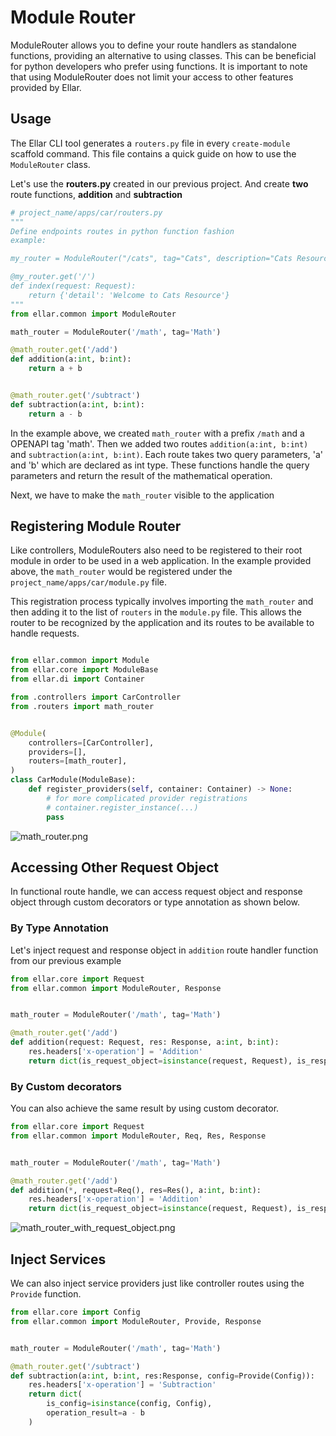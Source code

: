 # Module Router

ModuleRouter allows you to define your route handlers as standalone functions, providing an alternative to using classes. 
This can be beneficial for python developers who prefer using functions. 
It is important to note that using ModuleRouter does not limit your access to other features provided by Ellar.

## **Usage**
The Ellar CLI tool generates a `routers.py` file in every `create-module` scaffold command. 
This file contains a quick guide on how to use the `ModuleRouter` class.

Let's use the **routers.py** created in our previous project. And create **two** route functions, **addition** and **subtraction** 

```python
# project_name/apps/car/routers.py
"""
Define endpoints routes in python function fashion
example:

my_router = ModuleRouter("/cats", tag="Cats", description="Cats Resource description")

@my_router.get('/')
def index(request: Request):
    return {'detail': 'Welcome to Cats Resource'}
"""
from ellar.common import ModuleRouter

math_router = ModuleRouter('/math', tag='Math')

@math_router.get('/add')
def addition(a:int, b:int):
    return a + b


@math_router.get('/subtract')
def subtraction(a:int, b:int):
    return a - b
```
In the example above, we created `math_router` with a prefix `/math` and a OPENAPI tag 'math'. Then we added two routes `addition(a:int, b:int)` and `subtraction(a:int, b:int)`. 
Each route takes two query parameters, 'a' and 'b' which are declared as int type. These functions handle the query parameters and return the result of the mathematical operation.

Next, we have to make the `math_router` visible to the application

## **Registering Module Router**
Like controllers, ModuleRouters also need to be registered to their root module in order to be used in a web application. 
In the example provided above, the `math_router` would be registered under the `project_name/apps/car/module.py` file.

This registration process typically involves importing the `math_router` and then adding it to the list of `routers` in the `module.py` file. 
This allows the router to be recognized by the application and its routes to be available to handle requests.

```python

from ellar.common import Module
from ellar.core import ModuleBase
from ellar.di import Container

from .controllers import CarController
from .routers import math_router


@Module(
    controllers=[CarController],
    providers=[],
    routers=[math_router],
)
class CarModule(ModuleBase):
    def register_providers(self, container: Container) -> None:
        # for more complicated provider registrations
        # container.register_instance(...)
        pass
```

![math_router.png](../img/math_router.png)


## **Accessing Other Request Object**
In functional route handle, we can access request object and response object through custom decorators or type annotation as shown below.

### By Type Annotation
Let's inject request and response object in `addition` route handler function from our previous example

```python
from ellar.core import Request
from ellar.common import ModuleRouter, Response


math_router = ModuleRouter('/math', tag='Math')

@math_router.get('/add')
def addition(request: Request, res: Response, a:int, b:int):
    res.headers['x-operation'] = 'Addition'
    return dict(is_request_object=isinstance(request, Request), is_response_object=isinstance(res, Response), operation_result=a + b)

```

### **By Custom decorators**
You can also achieve the same result by using custom decorator.

```python
from ellar.core import Request
from ellar.common import ModuleRouter, Req, Res, Response


math_router = ModuleRouter('/math', tag='Math')

@math_router.get('/add')
def addition(*, request=Req(), res=Res(), a:int, b:int):
    res.headers['x-operation'] = 'Addition'
    return dict(is_request_object=isinstance(request, Request), is_response_object=isinstance(res, Response), operation_result=a + b)

```

![math_router_with_request_object.png](../img/math_router_with_request_object.png)

## **Inject Services**
We can also inject service providers just like controller routes using the `Provide` function.

```python
from ellar.core import Config
from ellar.common import ModuleRouter, Provide, Response


math_router = ModuleRouter('/math', tag='Math')

@math_router.get('/subtract')
def subtraction(a:int, b:int, res:Response, config=Provide(Config)):
    res.headers['x-operation'] = 'Subtraction'
    return dict(
        is_config=isinstance(config, Config),
        operation_result=a - b
    )

```
